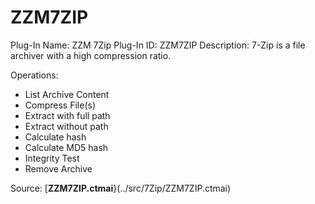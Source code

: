 # ZZM7ZIP

Plug-In Name: ZZM 7Zip
Plug-In ID: ZZM7ZIP
Description: 7-Zip is a file archiver with a high compression ratio.

Operations:

- List Archive Content
- Compress File(s)
- Extract with full path
- Extract without path
- Calculate hash
- Calculate MD5 hash
- Integrity Test
- Remove Archive

Source: [**ZZM7ZIP.ctmai**}(../src/7Zip/ZZM7ZIP.ctmai)